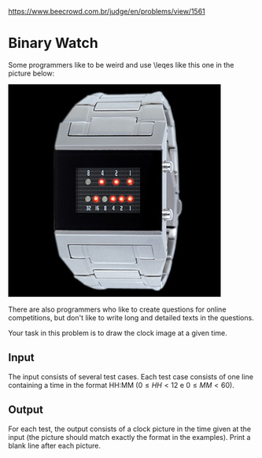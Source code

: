https://www.beecrowd.com.br/judge/en/problems/view/1561

# Binary Watch

Some programmers like to be weird and use \leqes like this one in the picture
below:

![](imgs/UOJ_1561.jpg)

There are also programmers who like to create questions for online
competitions, but don't like to write long and detailed texts in the
questions.

Your task in this problem is to draw the clock image at a given time.

## Input

The input consists of several test cases. Each test case consists of one line
containing a time in the format HH:MM ($0 \leq HH < 12$ e $0 \leq MM < 60$).

## Output

For each test, the output consists of a clock picture in the time given at the
input (the picture should match exactly the format in the examples). Print a
blank line after each picture.

